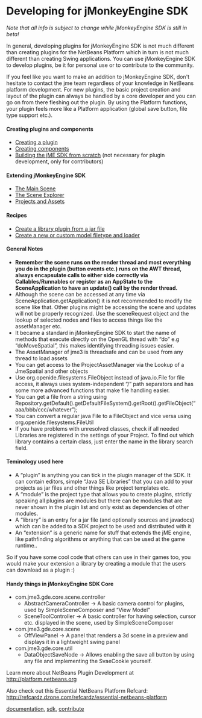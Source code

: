 # Developing for jMonkeyEngine SDK

<p>
<em>Note that all info is subject to change while jMonkeyEngine SDK is still in beta!</em>
</p>

<p>
In general, developing plugins for jMonkeyEngine SDK is not much different than creating plugins for the NetBeans Platform which in turn is not much different than creating Swing applications. You can use jMonkeyEngine SDK to develop plugins, be it for personal use or to contribute to the community.
</p>

<p>
If you feel like you want to make an addition to jMonkeyEngine SDK, don&#039;t hesitate to contact the jme team regardless of your knowledge in NetBeans platform development. For new plugins, the basic project creation and layout of the plugin can always be handled by a core developer and you can go on from there fleshing out the plugin. By using the Platform functions, your plugin feels more like a Platform application (global save button, file type support etc.).
</p>

</div>

<h4 id="creating_plugins_and_components">Creating plugins and components</h4>
<div class="level4">
<ul>
<li class="level1"><div class="li"> <a href="/doku.php/sdk:development:setup" class="wikilink1" title="sdk:development:setup">Creating a plugin</a></div>
</li>
<li class="level1"><div class="li"> <a href="/doku.php/sdk:development:general" class="wikilink1" title="sdk:development:general">Creating components</a></div>
</li>
<li class="level1"><div class="li"> <a href="/doku.php/sdk:build_platform" class="wikilink1" title="sdk:build_platform">Building the jME SDK from scratch</a> (not necessary for plugin development, only for contributors)</div>
</li>
</ul>

</div>

<h4 id="extending_jmonkeyengine_sdk">Extending jMonkeyEngine SDK</h4>
<div class="level4">
<ul>
<li class="level1"><div class="li"> <a href="/doku.php/sdk:development:scene" class="wikilink1" title="sdk:development:scene">The Main Scene</a></div>
</li>
<li class="level1"><div class="li"> <a href="/doku.php/sdk:development:sceneexplorer" class="wikilink1" title="sdk:development:sceneexplorer">The Scene Explorer</a></div>
</li>
<li class="level1"><div class="li"> <a href="/doku.php/sdk:development:projects_assets" class="wikilink1" title="sdk:development:projects_assets">Projects and Assets</a></div>
</li>
</ul>

</div>

<h4 id="recipes">Recipes</h4>
<div class="level4">
<ul>
<li class="level1"><div class="li"> <a href="/doku.php/sdk:development:extension_library" class="wikilink1" title="sdk:development:extension_library">Create a library plugin from a jar file</a></div>
</li>
<li class="level1"><div class="li"> <a href="/doku.php/sdk:development:model_loader" class="wikilink1" title="sdk:development:model_loader">Create a new or custom model filetype and loader</a></div>
</li>
</ul>

</div>

<h4 id="general_notes">General Notes</h4>
<div class="level4">
<ul>
<li class="level1"><div class="li"> <strong>Remember the scene runs on the render thread and most everything you do in the plugin (button events etc.) runs on the AWT thread, always encapsulate calls to either side correctly via Callables/Runnables or register as an AppState to the SceneApplication to have an update() call by the render thread.</strong></div>
</li>
<li class="level1"><div class="li"> Although the scene can be accessed at any time via SceneApplication.getApplication() it is not recommended to modify the scene like that. Other plugins might be accessing the scene and updates will not be properly recognized. Use the sceneRequest object and the lookup of selected nodes and files to access things like the assetManager etc.</div>
</li>
<li class="level1"><div class="li"> It became a standard in jMonkeyEngine SDK to start the name of methods that execute directly on the OpenGL thread with “do” e.g “doMoveSpatial”, this makes identifying threading issues easier.</div>
</li>
<li class="level1"><div class="li"> The AssetManager of jme3 is threadsafe and can be used from any thread to load assets</div>
</li>
<li class="level1"><div class="li"> You can get access to the ProjectAssetManager via the Lookup of a JmeSpatial and other objects</div>
</li>
<li class="level1"><div class="li"> Use org.openide.filesystems.FileObject instead of java.io.File for file access, it always uses system-independent “/” path separators and has some more advanced functions that make file handling easier.</div>
</li>
<li class="level1"><div class="li"> You can get a file from a string using Repository.getDefault().getDefaultFileSystem().getRoot().getFileObject(“aaa/bbb/ccc/whatever”);</div>
</li>
<li class="level1"><div class="li"> You can convert a regular java File to a FileObject and vice versa using org.openide.filesystems.FileUtil</div>
</li>
<li class="level1"><div class="li"> If you have problems with unresolved classes, check if all needed Libraries are registered in the settings of your Project. To find out which library contains a certain class, just enter the name in the library search field.</div>
</li>
</ul>

</div>

<h4 id="teminology_used_here">Teminology used here</h4>
<div class="level4">
<ul>
<li class="level1"><div class="li"> A “plugin” is anything you can tick in the plugin manager of the SDK. It can contain editors, simple “Java SE Libraries” that you can add to your projects as jar files and other things like project templates etc.</div>
</li>
<li class="level1"><div class="li"> A “module” is the project type that allows you to create plugins, strictly speaking all plugins are modules but there can be modules that are never shown in the plugin list and only exist as dependencies of other modules.</div>
</li>
<li class="level1"><div class="li"> A “library” is an entry for a jar file (and optionally sources and javadocs) which can be added to a SDK project to be used and distributed with it</div>
</li>
<li class="level1"><div class="li"> An “extension” is a generic name for stuff that extends the jME engine, like pathfinding algorithms or anything that can be used at the game runtime..</div>
</li>
</ul>

<p>
So if you have some cool code that others can use in their games too, you would make your extension a library by creating a module that the users can download as a plugin :)
</p>

</div>

<h4 id="handy_things_in_jmonkeyengine_sdk_core">Handy things in jMonkeyEngine SDK Core</h4>
<div class="level4">
<ul>
<li class="level1"><div class="li"> com.jme3.gde.core.scene.controller</div>
<ul>
<li class="level2"><div class="li"> AbstractCameraController → A basic camera control for plugins, used by SimpleSceneComposer and “View Model”</div>
</li>
<li class="level2"><div class="li"> SceneToolController → A basic controller for having selection, cursor etc. displayed in the scene, used by SimpleSceneComposer</div>
</li>
</ul>
</li>
<li class="level1"><div class="li"> com.jme3.gde.core.scene</div>
<ul>
<li class="level2"><div class="li"> OffViewPanel → A panel that renders a 3d scene in a preview and displays it in a lightweight swing panel</div>
</li>
</ul>
</li>
<li class="level1"><div class="li"> com.jme3.gde.core.util</div>
<ul>
<li class="level2"><div class="li"> DataObjectSaveNode → Allows enabling the save all button by using any file and implementing the SvaeCookie yourself.</div>
</li>
</ul>
</li>
</ul>

<p>
Learn more about NetBeans Plugin Development at <a href="http://platform.netbeans.org" class="urlextern" title="http://platform.netbeans.org"  rel="nofollow">http://platform.netbeans.org</a>
</p>

<p>
Also check out this Essential NetBeans Platform Refcard: <a href="http://refcardz.dzone.com/refcardz/essential-netbeans-platform" class="urlextern" title="http://refcardz.dzone.com/refcardz/essential-netbeans-platform"  rel="nofollow">http://refcardz.dzone.com/refcardz/essential-netbeans-platform</a>
</p>
<div class="tags"><span>
	<a href="/doku.php/tag:documentation?do=showtag&amp;tag=documentation" class="wikilink1" title="tag:documentation" rel="tag">documentation</a>,
	<a href="/doku.php/tag:sdk?do=showtag&amp;tag=sdk" class="wikilink1" title="tag:sdk" rel="tag">sdk</a>,
	<a href="/doku.php/tag:contribute?do=showtag&amp;tag=contribute" class="wikilink1" title="tag:contribute" rel="tag">contribute</a>
</span></div>

</div>